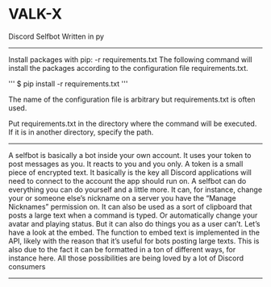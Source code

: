 # VALK-X
Discord Selfbot Written in py

----------------------------------


Install packages with pip: -r requirements.txt
The following command will install the packages according to the configuration file requirements.txt.

'''
$ pip install -r requirements.txt
'''

The name of the configuration file is arbitrary but requirements.txt is often used.

Put requirements.txt in the directory where the command will be executed. If it is in another directory, specify the path.


----------------------------------

A selfbot is basically a bot inside your own account. It uses your token to post messages as you. It reacts to you and you only. A token is a small piece of encrypted text. It basically is the key all Discord applications will need to connect to the account the app should run on. A selfbot can do everything you can do yourself and a little more. It can, for instance, change your or someone else’s nickname on a server you have the “Manage Nicknames” permission on. It can also be used as a sort of clipboard that posts a large text when a command is typed. Or automatically change your avatar and playing status.
But it can also do things you as a user can’t. Let’s have a look at the embed. The function to embed text is implemented in the API, likely with the reason that it’s useful for bots posting large texts. This is also due to the fact it can be formatted in a ton of different ways, for instance here.
All those possibilities are being loved by a lot of Discord consumers


----------------------------------
